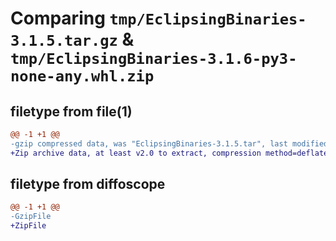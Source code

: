 # Comparing `tmp/EclipsingBinaries-3.1.5.tar.gz` & `tmp/EclipsingBinaries-3.1.6-py3-none-any.whl.zip`

## filetype from file(1)

```diff
@@ -1 +1 @@
-gzip compressed data, was "EclipsingBinaries-3.1.5.tar", last modified: Fri Jun 23 22:29:10 2023, max compression
+Zip archive data, at least v2.0 to extract, compression method=deflate
```

## filetype from diffoscope

```diff
@@ -1 +1 @@
-GzipFile
+ZipFile
```

